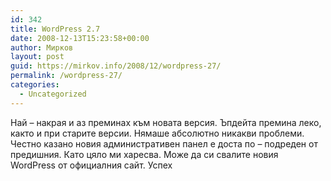 ```yaml
---
id: 342
title: WordPress 2.7
date: 2008-12-13T15:23:58+00:00
author: Мирков
layout: post
guid: https://mirkov.info/2008/12/wordpress-27/
permalink: /wordpress-27/
categories:
  - Uncategorized
---
```

Най &#8211; накрая и аз преминах към новата версия. Ъпдейта премина леко, както и при старите версии. Нямаше абсолютно никакви проблеми.  
Честно казано новия административен панел е доста по &#8211; подреден от предишния. Като цяло ми харесва. Може да си свалите новия WordPress от официалния сайт. Успех